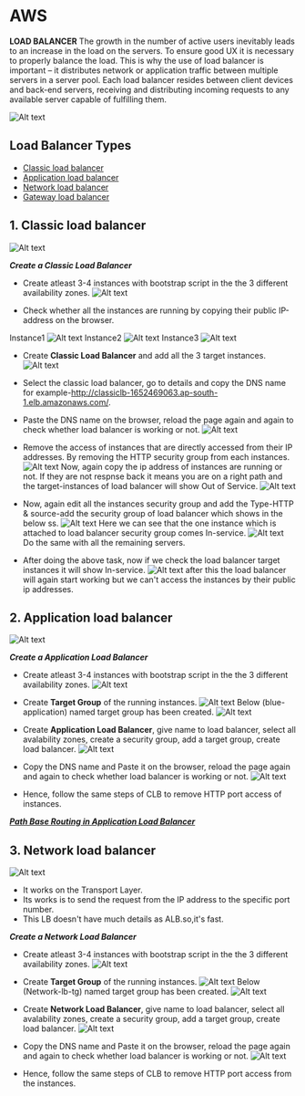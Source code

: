 # AWS

**LOAD BALANCER** The growth in the number of active users inevitably leads to an increase in the load on the servers. To ensure good UX it is necessary to properly balance the load. This is why the use of load balancer is important – it distributes network or application traffic between multiple servers in a server pool. Each load balancer resides between client devices and back-end servers, receiving and distributing incoming requests to any available server capable of fulfilling them.

![Alt text](screenshots/Capture.PNG)
 ## Load Balancer Types
- [Classic load balancer](#classic)
- [Application load balancer](#application)
- [Network load balancer](#network)
- [Gateway load balancer](#gateway)

## 1. Classic load balancer <a name="classic"></a>
![Alt text](screenshots/classic.PNG)

***Create a Classic Load Balancer***
- Create atleast 3-4 instances with bootstrap script in the the 3 different availability zones.
![Alt text](<screenshots/Screenshot (45).png>)

- Check whether all the instances are running by copying their public IP-address on the browser. 

Instance1
![Alt text](<screenshots/Screenshot (41).png>)
Instance2
![Alt text](<screenshots/Screenshot (46).png>)
Instance3
![Alt text](<screenshots/Screenshot (44).png>)

- Create **Classic Load Balancer** and add all the 3 target instances.
![Alt text](<screenshots/Screenshot (48).png>)

- Select the classic load balancer, go to details and copy the DNS name for example-http://classiclb-1652469063.ap-south-1.elb.amazonaws.com/.

- Paste the DNS name on the browser, reload the page again and again to check whether load balancer is working or not.
![Alt text](screenshots/lb.PNG)

- Remove the access of instances that are directly accessed from their IP addresses. By removing the HTTP security group from each instances.
 ![Alt text](<screenshots/Screenshot (49).png>)
Now, again copy the ip address of instances are running or not. If they are not respnse back it means you are on a right path and the target-instances of load balancer will show Out of Service.
![Alt text](<screenshots/Screenshot (52).png>)

- Now, again edit all the instances security group
and add the Type-HTTP & source-add the security group of load balancer which shows in the below ss.
![Alt text](<screenshots/Screenshot (53).png>)
Here we can see that the one instance which is attached to load balancer security group comes In-service.
![Alt text](<screenshots/Screenshot (54).png>)
Do the same with all the remaining servers.

- After doing the above task, now if we check the load balancer target instances it will show In-service.
![Alt text](<screenshots/Screenshot (55).png>)
after this the load balancer will again start working but we can't access the instances by their public ip addresses.

## 2. Application load balancer <a name="application"></a>
![Alt text](screenshots/apllication.PNG)

***Create a Application Load Balancer***

- Create atleast 3-4 instances with bootstrap script in the the 3 different availability zones.
![Alt text](<screenshots/Screenshot (45).png>)

- Create **Target Group** of the running instances.
![Alt text](<screenshots/Screenshot (56).png>)
Below (blue-application) named target group has been created.
![Alt text](<screenshots/Screenshot (57).png>)

- Create **Application Load Balancer**, give name to load balancer, select all avalability zones, create a security group, add a target group, create load balancer.
![Alt text](<screenshots/Screenshot (58).png>)

- Copy the DNS name and Paste it on the browser, reload the page again and again to check whether load balancer is working or not. 
![Alt text](screenshots/app-working.PNG)

- Hence, follow the same steps of CLB to remove HTTP port access of instances.

[***Path Base Routing in Application Load Balancer***](https://www.youtube.com/watch?v=rk-WLPjV09U&list=PL6XT0grm_TfgtwtwUit305qS-HhDvb4du&index=43&ab_channel=GauravSharma)

## 3. Network load balancer <a name="network"></a>
![Alt text](screenshots/network.PNG)
- It works on the Transport Layer.
- Its works is to send the request from the IP address to the specific port number.
- This LB doesn't have much details as ALB.so,it's fast.

***Create a Network Load Balancer***
- Create atleast 3-4 instances with bootstrap script in the the 3 different availability zones.
![Alt text](<screenshots/Screenshot (45).png>)

- Create **Target Group** of the running instances.
![Alt text](<screenshots/Screenshot (56).png>)
Below (Network-lb-tg) named target group has been created.
![Alt text](<screenshots/Screenshot (60).png>)

 - Create **Network Load Balancer**, give name to load balancer, select all avalability zones, create a security group, add a target group, create load balancer.
![Alt text](<screenshots/Screenshot (61).png>)

- Copy the DNS name and Paste it on the browser, reload the page again and again to check whether load balancer is working or not.
![Alt text](screenshots/nb.PNG)

- Hence, follow the same steps of CLB to remove HTTP port access from the instances.